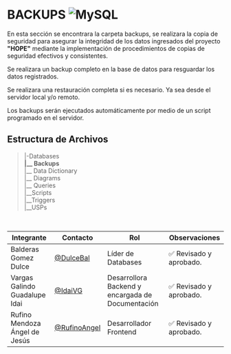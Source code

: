 # BACKUPS ![MySQL](https://img.shields.io/badge/MySQL-005C84?style=for-the-badge&logo=mysql&logoColor=white)

En esta sección se encontrara la carpeta backups, se realizara la copia de seguridad para asegurar la integridad de los datos  ingresados del proyecto **"HOPE"** mediante la implementación de procedimientos de copias de seguridad efectivos y consistentes.

Se realizara un backup completo en la base de datos para resguardar los datos registrados.

Se realizara una restauración completa si es necesario. Ya sea desde el servidor local y/o remoto.

Los backups serán ejecutados automáticamente por medio de un script programado en el servidor.

   ## Estructura de Archivos
   >|-Databases <br>
   >**|__ Backups**<br>
   >|__ Data Dictionary<br>
   >|__ Diagrams<br>
   >|__ Queries <br>
   >|__Scripts<br>
   >|__Triggers<br>
   >|__USPs<br>
   <br> 

   |Integrante|Contacto|Rol|Observaciones|
   |----------|--------|---|-------------|
   |Balderas Gomez Dulce|[@DulceBal](https://github.com/Josue-Martinez-Otero)|Líder de Databases|✅ Revisado y aprobado.|
   |Vargas Galindo Guadalupe Idai  |[@IdaiVG](https://github.com/IdaiVG)|Desarrollora Backend y encargada de Documentación|✅ Revisado y aprobado.|
   |Rufino Mendoza Ángel de Jesús|[@RufinoAngel](https://github.com/RufinoAngel)|Desarrollador Frontend|✅ Revisado y aprobado.|
